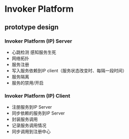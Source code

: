 # Invoker Platform

## prototype design

### Invoker Platform (IP) Server

- 心跳检测 感知服务生死
- 网络拓扑 
- 服务注册
- 写入服务依赖到IP client（服务状态改变时、每隔一段时间）
- 服务隔离
- 服务的禁用/开启

### Invoker Platform (IP) Client

- 注册服务到IP Server
- 同步依赖的服务到IP Server
- 封装服务调用
- 记录服务调用情况
- 同步调用到注册中心
